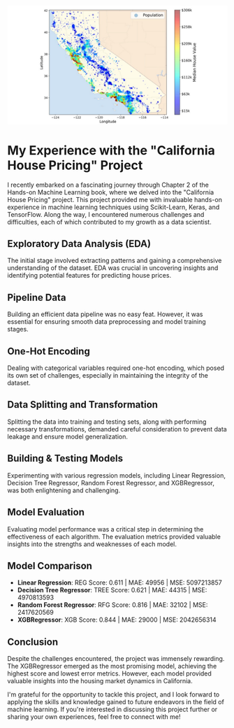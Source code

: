 <img src="pricing_in_cal.jpg" alt="Description of the image">

# My Experience with the "California House Pricing" Project

I recently embarked on a fascinating journey through Chapter 2 of the Hands-on Machine Learning book, where we delved into the "California House Pricing" project. This project provided me with invaluable hands-on experience in machine learning techniques using Scikit-Learn, Keras, and TensorFlow. Along the way, I encountered numerous challenges and difficulties, each of which contributed to my growth as a data scientist.

## Exploratory Data Analysis (EDA)
The initial stage involved extracting patterns and gaining a comprehensive understanding of the dataset. EDA was crucial in uncovering insights and identifying potential features for predicting house prices.

## Pipeline Data
Building an efficient data pipeline was no easy feat. However, it was essential for ensuring smooth data preprocessing and model training stages.

## One-Hot Encoding
Dealing with categorical variables required one-hot encoding, which posed its own set of challenges, especially in maintaining the integrity of the dataset.

## Data Splitting and Transformation
Splitting the data into training and testing sets, along with performing necessary transformations, demanded careful consideration to prevent data leakage and ensure model generalization.

## Building & Testing Models
Experimenting with various regression models, including Linear Regression, Decision Tree Regressor, Random Forest Regressor, and XGBRegressor, was both enlightening and challenging.

## Model Evaluation
Evaluating model performance was a critical step in determining the effectiveness of each algorithm. The evaluation metrics provided valuable insights into the strengths and weaknesses of each model.

## Model Comparison
- **Linear Regression**: REG Score: 0.611 | MAE: 49956 | MSE: 5097213857
- **Decision Tree Regressor**: TREE Score: 0.621 | MAE: 44315 | MSE: 4970813593
- **Random Forest Regressor**: RFG Score: 0.816 | MAE: 32102 | MSE: 2417620569
- **XGBRegressor**: XGB Score: 0.844 | MAE: 29000 | MSE: 2042656314

## Conclusion
Despite the challenges encountered, the project was immensely rewarding. The XGBRegressor emerged as the most promising model, achieving the highest score and lowest error metrics. However, each model provided valuable insights into the housing market dynamics in California.

I'm grateful for the opportunity to tackle this project, and I look forward to applying the skills and knowledge gained to future endeavors in the field of machine learning. If you're interested in discussing this project further or sharing your own experiences, feel free to connect with me!
